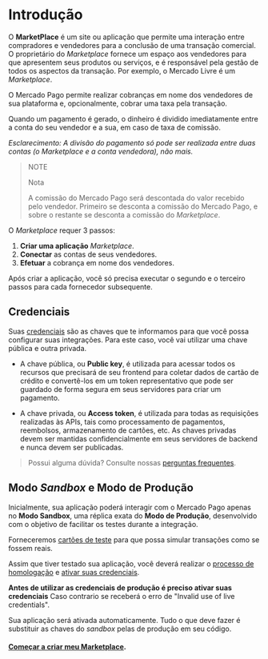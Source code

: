 # Introdução

O **MarketPlace** é um site ou aplicação que permite uma interação entre compradores e vendedores para a conclusão de uma transação comercial. O proprietário do _Marketplace_ fornece um espaço aos vendedores para que apresentem seus produtos ou serviços, e é responsável pela gestão de todos os aspectos da transação. Por exemplo, o Mercado Livre é um _Marketplace_.

O Mercado Pago permite realizar cobranças em nome dos vendedores de sua plataforma e, opcionalmente, cobrar uma taxa pela transação.

Quando um pagamento é gerado, o dinheiro é dividido imediatamente entre a conta do seu vendedor e a sua, em caso de taxa de comissão.

_Esclarecimento: A divisão do pagamento só pode ser realizada entre duas contas (o Marketplace e a conta vendedora), não mais._

> NOTE
>
> Nota
>
> A comissão do Mercado Pago será descontada do valor recebido pelo vendedor.
> Primeiro se desconta a comissão do Mercado Pago, e sobre o restante se desconta a comissão do _Marketplace_.

O _Marketplace_ requer 3 passos:

1. **Criar uma aplicação** _Marketplace_.
2. **Conectar** as contas de seus vendedores.
3. **Efetuar** a cobrança em nome dos vendedores.

Após criar a aplicação, você só precisa executar o segundo e o terceiro passos para cada fornecedor subsequente.

## Credenciais

Suas [credenciais]([FAKER][CREDENTIALS][URL]) são as chaves que te informamos para que você possa configurar suas integrações. Para este caso, você vai utilizar uma chave pública e outra privada.

* A chave pública, ou **Public key**, é utilizada para acessar todos os recursos que precisará de seu frontend para coletar dados de cartão de crédito e convertê-los em um token
representativo que pode ser guardado de forma segura em seus servidores para criar um pagamento. 

* A chave privada, ou **Access token**, é utilizada para todas as requisições realizadas às APIs, tais como processamento de pagamentos, reembolsos, armazenamento de cartões, etc. As chaves privadas devem ser mantidas confidencialmente em seus servidores de backend e nunca devem ser publicadas.

> Possui alguma dúvida? Consulte nossas [perguntas frequentes](https://www.mercadopago.com.br/developers/pt/guides/faqs/credentials/).

## Modo _Sandbox_ e Modo de Produção

Inicialmente, sua aplicação poderá interagir com o Mercado Pago apenas no **Modo Sandbox**, uma réplica exata do **Modo de Produção**, desenvolvido com o objetivo de facilitar os testes durante a integração.

Forneceremos [cartões de teste](https://www.mercadopago.com.br/developers/pt/guides/online-payments/marketplace/checkout-pro/testing-marketplace) para que possa simular transações como se fossem reais.

Assim que tiver testado sua aplicação, você deverá realizar o [processo de homologação](https://www.mercadopago.com.br/developers/pt/guides/online-payments/marketplace/checkout-api/goto-production) e [ativar suas credenciais]([FAKER][CREDENTIALS][URL]).

**Antes de utilizar as credenciais de produção é preciso ativar suas credenciais** 
Caso contrario se receberá o erro de "Invalid use of live credentials". 

Sua aplicação será ativada automaticamente. Tudo o que deve fazer é substituir as chaves do _sandbox_ pelas de produção em seu código.

#### [Começar a criar meu Marketplace](https://www.mercadopago.com.br/developers/pt/guides/online-payments/marketplace/checkout-api/create-marketplace).
